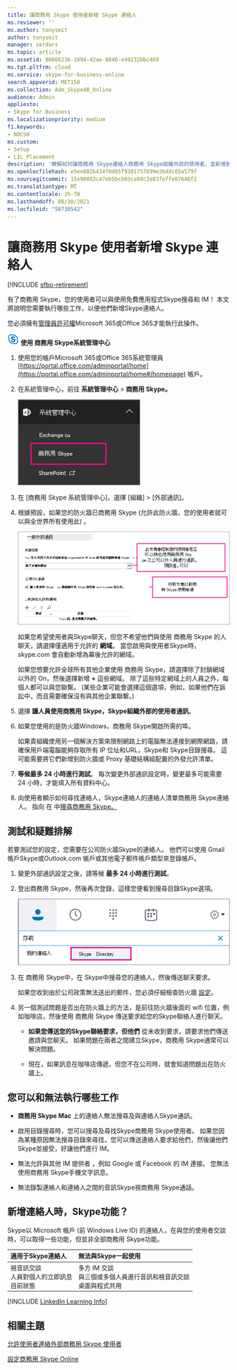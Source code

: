 ```yaml
---
title: 讓商務用 Skype 使用者新增 Skype 連絡人
ms.reviewer: ''
ms.author: tonysmit
author: tonysmit
manager: serdars
ms.topic: article
ms.assetid: 08666236-1894-42ae-8846-e49232bbc460
ms.tgt.pltfrm: cloud
ms.service: skype-for-business-online
search.appverid: MET150
ms.collection: Adm_Skype4B_Online
audience: Admin
appliesto:
- Skype for Business
ms.localizationpriority: medium
f1.keywords:
- NOCSH
ms.custom:
- Setup
- LIL_Placement
description: '瞭解如何讓商務用 Skype連絡人商務用 Skype組織外部的使用者，並新增到連絡人清單中。 '
ms.openlocfilehash: e5ee802b434f0d65f9301757699e2bddc65a579f
ms.sourcegitcommit: 15e90083c47eb5bcb03ca80c2e83feffe67646f2
ms.translationtype: MT
ms.contentlocale: zh-TW
ms.lasthandoff: 08/30/2021
ms.locfileid: "58730542"
---
```

# <a name="let-skype-for-business-users-add-skype-contacts"></a>讓商務用 Skype 使用者新增 Skype 連絡人

[!INCLUDE [sfbo-retirement](../../Hub/includes/sfbo-retirement.md)]

有了商務用 Skype，您的使用者可以與使用免費應用程式Skype搜尋和 IM！ 本文將說明您需要執行哪些工作，以便他們新增Skype連絡人。 
  
您必須擁有[管理員許可權](https://support.office.com/article/da585eea-f576-4f55-a1e0-87090b6aaa9d?ui=en-US&rs=en-US&ad=US)Microsoft 365或Office 365才能執行此操作。

![顯示標誌圖示商務用 Skype圖示。](../images/sfb-logo-30x30.png) **使用 商務用 Skype系統管理中心**
  
1. 使用您的帳戶Microsoft 365或Office 365系統管理員 [https://portal.office.com/adminportal/home](https://portal.office.com/adminportal/home#/homepage) 帳戶。
    
2. 在系統管理中心，前往 **系統管理中心**  >  **商務用 Skype。** 
    
    ![選擇 商務用 Skype系統管理中心。](../images/376a7a45-e6e3-4716-be09-d2f294d885a2.png)
  
3. 在 [商務用 Skype 系統管理中心]，選擇 [組織]  >  [外部通訊]。 
    
4. 根據預設，如果您的防火牆已商務用 Skype (允許此防火牆，您的使用者就可以與全世界所有使用此) 。 
    
    ![選擇讓人員使用商務用 Skype與Skype。](../images/333789f8-2ea6-4bbd-805b-18130f427999.png)
  
    如果您希望使用者與Skype聊天，但您不希望他們與使用 商務用 Skype 的人聊天，請選擇僅適用于允許的 **網域**。 當您啟用與使用者Skype時，skype.com 會自動新增為幕後允許的網域。 
    
    如果您想要允許全球所有其他企業使用 商務用 Skype，請選擇除了封鎖網域以外的 On，然後選擇新增 **+** 這些網域。 除了這些特定網域上的人員之外，每個人都可以與您聯繫。  (某些企業可能會選擇這個選項，例如，如果他們在訴訟中，而且需要確保沒有與其他企業聯繫。) 
    
5. 選擇 **讓人員使用商務用 Skype，Skype組織外部的使用者通訊**。 
    
6.  如果您使用的是防火牆Windows，商務用 Skype開啟所需的埠。
    
    如果貴組織使用另一個解決方案來限制網路上的電腦無法連接到網際網路，請確保用戶端電腦能夠存取所有 IP 位址和[](https://support.office.com/article/8548a211-3fe7-47cb-abb1-355ea5aa88a2)URL，Skype和 Skype目錄搜尋。 這可能需要將它們新增到防火牆或 Proxy 基礎結構組配置的外發允許清單。
    
7. **等候最多 24 小時進行測試**。 每次變更外部通訊設定時，變更最多可能需要 24 小時，才能填入所有資料中心。
    
8. 向使用者顯示如何尋找連絡人，Skype連絡人的連絡人清單商務用 Skype連絡人。 指向 在 中[搜尋商務用 Skype。](https://support.office.com/article/b12500ef-e37f-4d22-aade-c11277e53f19)
    
## <a name="test-and-troubleshoot"></a>測試和疑難排解

若要測試您的設定，您需要在公司防火牆Skype的連絡人。 他們可以使用 Gmail 帳戶Skype或Outlook.com 帳戶或其他電子郵件帳戶類型來登錄帳戶。
  
1. 變更外部通訊設定之後，請等候 **最多 24 小時進行測試**。
    
2. 登出商務用 Skype，然後再次登錄，這樣您便看到搜尋目錄Skype選項。 
    
    ![當Skype目錄時，您可以搜尋擁有帳戶Skype人員。](../images/76ee9fab-1ac3-4f4a-9569-f5f2606dbb7a.png)
  
3. 在 商務用 Skype中，在 Skype中搜尋您的連絡人，然後傳送聊天要求。 
    
    如果您收到由於公司政策無法送出的郵件，您必須仔細檢查防火牆 [設定](https://support.office.com/article/8548a211-3fe7-47cb-abb1-355ea5aa88a2)。 
    
4. 另一個測試問題是否出在防火牆上的方法，是前往防火牆後面的 wifi 位置，例如咖啡店，然後使用 商務用 Skype 傳送要求給您的Skype聯絡人進行聊天。 
    
   - **如果您傳送您的Skype聯絡要求，但他們** 從未收到要求，請要求他們傳送邀請與您聊天。 如果問題在兩者之間建立Skype，商務用 Skype通常可以解決問題。
    
   - 現在，如果訊息在咖啡店傳遞，但您不在公司時，就會知道問題出在防火牆上。 
    
## <a name="what-you-can-and-cant-do"></a>您可以和無法執行哪些工作

- **商務用 Skype Mac** 上的連絡人無法搜尋及與連絡人Skype通訊。
    
- 啟用目錄搜尋時，您可以搜尋及尋找Skype商務用 Skype使用者。 如果您因為某種原因無法搜尋目錄來尋找，您可以傳送連絡人要求給他們，然後讓他們Skype並接受，好讓他們進行 IM。 
    
- 無法允許與其他 IM 提供者 ，例如 Google 或 Facebook 的 IM 連接。 您無法使用商務用 Skype手機文字訊息。

- 無法錄製連絡人和連絡人之間的音訊Skype視商務用 Skype通話。
    
## <a name="what-features-are-available-when-adding-skype-contacts"></a>新增連絡人時，Skype功能？

Skype以 Microsoft 帳戶 (前 Windows Live ID) 的連絡人，在與您的使用者交談時，可以取得一些功能，但並非全部商務用 Skype功能。
  
|**適用于Skype連絡人**|**無法與Skype一起使用**|
|:-----|:-----|
| 視音訊交談 <br/>  人員對個人的立即訊息 <br/>  目前狀態 <br/> | 多方 IM 交談 <br/>  與三個或多個人員進行音訊和視音訊交談 <br/>  桌面與程式共用 <br/> |
   
[!INCLUDE [LinkedIn Learning Info](../../common/office/linkedin-learning-info.md)]
   
## <a name="related-topics"></a>相關主題

[允許使用者連絡外部商務用 Skype 使用者](allow-users-to-contact-external-skype-for-business-users.md)
  
[設定商務用 Skype Online](set-up-skype-for-business-online.md)

  
 
